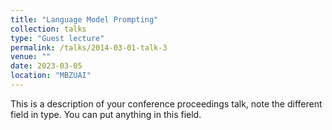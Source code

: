 ```yaml
---
title: "Language Model Prompting"
collection: talks
type: "Guest lecture"
permalink: /talks/2014-03-01-talk-3
venue: ""
date: 2023-03-05
location: "MBZUAI"
---
```


This is a description of your conference proceedings talk, note the different field in type. You can put anything in this field.
